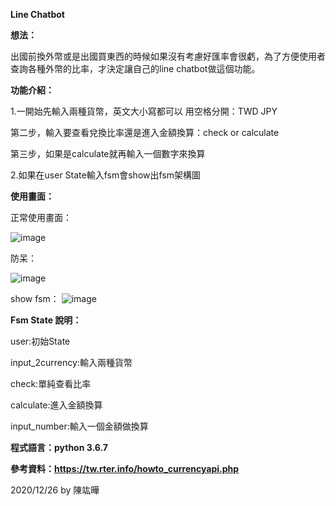 **Line Chatbot**

**想法：**

出國前換外幣或是出國買東西的時候如果沒有考慮好匯率會很虧，為了方便使用者查詢各種外幣的比率，才決定讓自己的line
chatbot做這個功能。

**功能介紹：**

1.一開始先輸入兩種貨幣，英文大小寫都可以 用空格分開：TWD JPY

第二步，輸入要查看兌換比率還是進入金額換算：check or calculate

第三步，如果是calculate就再輸入一個數字來換算

2.如果在user State輸入fsm會show出fsm架構圖

**使用畫面：**

正常使用畫面：

![image](https://imgur.com/04YnMU0.png)

防呆：

![image](https://imgur.com/bLRdaBF.png)

show fsm：
![image](https://imgur.com/IRqlPAQ.png)

**Fsm State 說明：**

user:初始State

input_2currency:輸入兩種貨幣

check:單純查看比率

calculate:進入金額換算

input_number:輸入一個金額做換算

**程式語言：python 3.6.7**

**參考資料：https://tw.rter.info/howto_currencyapi.php**

2020/12/26 by 陳竑曄
